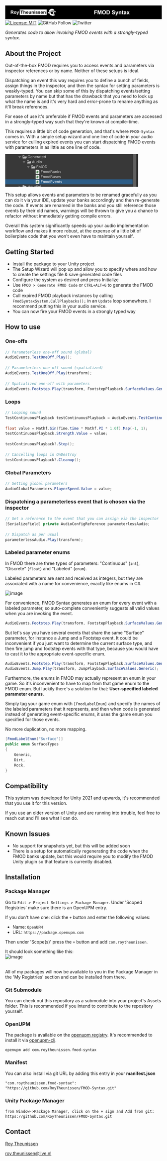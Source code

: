 [![Roy Theunissen](Documentation~/Github%20Header.jpg)](http://roytheunissen.com)
[![License: MIT](https://img.shields.io/badge/License-MIT-brightgreen.svg)](LICENSE.md)
![GitHub Follow](https://img.shields.io/github/followers/RoyTheunissen?label=RoyTheunissen&style=social) ![Twitter](https://img.shields.io/twitter/follow/Roy_Theunissen?style=social)

_Generates code to allow invoking FMOD events with a strongly-typed syntax._

## About the Project

Out-of-the-box FMOD requires you to access events and parameters via inspector references or by name.
Neither of these setups is ideal.

Dispatching an event this way requires you to define a bunch of fields, assign things in the inspector, and then the syntax for setting parameters is weakly-typed.
You can skip some of this by dispatching events/setting parameters by name but that has the drawback that you need to look up what the name is and it's very hard and error-prone to rename anything as it'll break references.

For ease of use it's preferable if FMOD events and parameters are accessed in a strongly-typed way such that they're known at compile-time.

This requires a little bit of code generation, and that's where `FMOD-Syntax` comes in. With a simple setup wizard and one line of code in your audio service for culling expired events you can start dispatching FMOD events with parameters in as little as one line of code.

![Example](Documentation~/Generated%20Code%20Files.png)

This setup allows events and parameters to be renamed gracefully as you can do it via your IDE, update your banks accordingly and then re-generate the code. If events are renamed in the banks and you still reference those events by their old names, warnings will be thrown to give you a chance to refactor without immediately getting compile errors.

Overall this system significantly speeds up your audio implementation workflow and makes it more robust, at the expense of a little bit of boilerplate code that you won't even have to maintain yourself.

## Getting Started

- Install the package to your Unity project
- The Setup Wizard will pop up and allow you to specify where and how to create the settings file & save generated code files
- Configure the system as desired and press Initialize
- Use `FMOD > Generate FMOD Code` or `CTRL+ALT+G` to generate the FMOD code
- Cull expired FMOD playback instances by calling `FmodSyntaxSystem.CullPlaybacks();` in an `Update` loop somewhere. I recommend putting this in your audio service.
- You can now fire your FMOD events in a strongly typed way

## How to use

### One-offs
```cs
// Parameterless one-off sound (global)
AudioEvents.TestOneOff.Play();

// Parameterless one-off sound (spatialized)
AudioEvents.TestOneOff.Play(transform);

// Spatialized one-off with parameters
AudioEvents.Footstep.Play(transform, FootstepPlayback.SurfaceValues.Generic);
```

### Loops
```cs
// Looping sound
TestContinuousPlayback testContinuousPlayback = AudioEvents.TestContinuous.Play(transform);

float value = Mathf.Sin(Time.time * Mathf.PI * 1.0f).Map(-1, 1);
testContinuousPlayback.Strength.Value = value;

testContinuousPlayback?.Stop();

// Cancelling loops in OnDestroy
testContinuousPlayback?.Cleanup();
```

### Global Parameters
```cs
// Setting global parameters
AudioGlobalParameters.PlayerSpeed.Value = value;
```

### Dispatching a parameterless event that is chosen via the inspector
```cs
// Get a reference to the event that you can assign via the inspector
[SerializeField] private AudioConfigReference parameterlessAudio;

// Dispatch as per usual
parameterlessAudio.Play(transform);
```

### Labeled parameter enums
In FMOD there are three types of parameters: "Continuous" (`int`), "Discrete" (`float`) and "Labeled" (`enum`).

Labeled parameters are sent and received as integers, but they are associated with a name for convenience, exactly like enums in C#.

![image](https://github.com/RoyTheunissen/FMOD-Syntax/assets/3997055/1effbe29-d228-40b9-852e-96741396f0b4)

For convenience, FMOD Syntax generates an enum for every event with a labeled parameter, so auto-complete conveniently suggests all valid values when you are invoking the event.

```cs
AudioEvents.Footstep.Play(transform, FootstepPlayback.SurfaceValues.Generic);
```

But let's say you have several events that share the same "Surface" parameter, for instance a Jump and a Footstep event.
It could be inconvenient if you just want to determine the current surface type, and then fire jump and footstep events with that type,
because you would have to cast it to the appropriate event-specific enum.

```cs
AudioEvents.Footstep.Play(transform, FootstepPlayback.SurfaceValues.Generic);
AudioEvents.Jump.Play(transform, JumpPlayback.SurfaceValues.Generic);
```

Furthermore, the enums in FMOD may actually represent an enum in your game. So it's inconvenient to have to map from that game enum to the FMOD enum. But luckily there's a solution for that: **User-specified labeled parameter enums**.

Simply tag your game enum with `[FmodLabelEnum]` and specify the names of the labeled parameters that it represents, and then when code is generated instead of generating event-specific enums, it uses the game enum you specified for those events.

No more duplication, no more mapping.

```cs
[FmodLabelEnum("Surface")]
public enum SurfaceTypes
{
    Generic,
    Dirt,
    Rock,
}
```

## Compatibility

This system was developed for Unity 2021 and upwards, it's recommended that you use it for this version.

If you use an older version of Unity and are running into trouble, feel free to reach out and I'll see what I can do.

## Known Issues
- No support for snapshots yet, but this will be added soon
- There is a setup for automatically regenerating the code when the FMOD banks update, but this would require you to modify the FMOD Unity plugin so that feature is currently disabled.


## Installation

### Package Manager

Go to `Edit > Project Settings > Package Manager`. Under 'Scoped Registries' make sure there is an OpenUPM entry.

If you don't have one: click the `+` button and enter the following values:

- Name: `OpenUPM` <br />
- URL: `https://package.openupm.com` <br />

Then under 'Scope(s)' press the `+` button and add `com.roytheunissen`.

It should look something like this: <br />
![image](https://user-images.githubusercontent.com/3997055/185363839-37b3bb3d-f70c-4dbd-b30d-cc8a93b592bb.png)

<br />
All of my packages will now be available to you in the Package Manager in the 'My Registries' section and can be installed from there.
<br />


### Git Submodule

You can check out this repository as a submodule into your project's Assets folder. This is recommended if you intend to contribute to the repository yourself.

### OpenUPM
The package is available on the [openupm registry](https://openupm.com). It's recommended to install it via [openupm-cli](https://github.com/openupm/openupm-cli).

```
openupm add com.roytheunissen.fmod-syntax
```

### Manifest
You can also install via git URL by adding this entry in your **manifest.json**

```
"com.roytheunissen.fmod-syntax": "https://github.com/RoyTheunissen/FMOD-Syntax.git"
```

### Unity Package Manager
```
from Window->Package Manager, click on the + sign and Add from git: https://github.com/RoyTheunissen/FMOD-Syntax.git
```


## Contact
[Roy Theunissen](https://roytheunissen.com)

[roy.theunissen@live.nl](mailto:roy.theunissen@live.nl)
